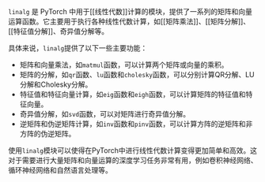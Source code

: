 `linalg` 是 PyTorch 中用于[[线性代数]]计算的模块，提供了一系列的矩阵和向量运算函数。它主要用于执行各种线性代数计算，如[[矩阵乘法]]、[[矩阵分解]]、[[特征值分解]]、奇异值分解等。

具体来说，`linalg`提供了以下一些主要功能：

-   矩阵和向量乘法，如`matmul`函数，可以计算两个矩阵或向量的乘积。
-   矩阵的分解，如`qr`函数、`lu`函数和`cholesky`函数，可以分别计算QR分解、LU分解和Cholesky分解。
-   特征值和特征向量计算，如`eig`函数和`eigh`函数，可以计算矩阵的特征值和特征向量。
-   奇异值分解，如`svd`函数，可以对矩阵进行奇异值分解。
-   逆矩阵和伪逆矩阵计算，如`inv`函数和`pinv`函数，可以计算方阵的逆矩阵和非方阵的伪逆矩阵。

使用`linalg`模块可以使得在PyTorch中进行线性代数计算变得更加简单和高效。这对于需要进行大量矩阵和向量运算的深度学习任务非常有用，例如卷积神经网络、循环神经网络和自然语言处理等。
